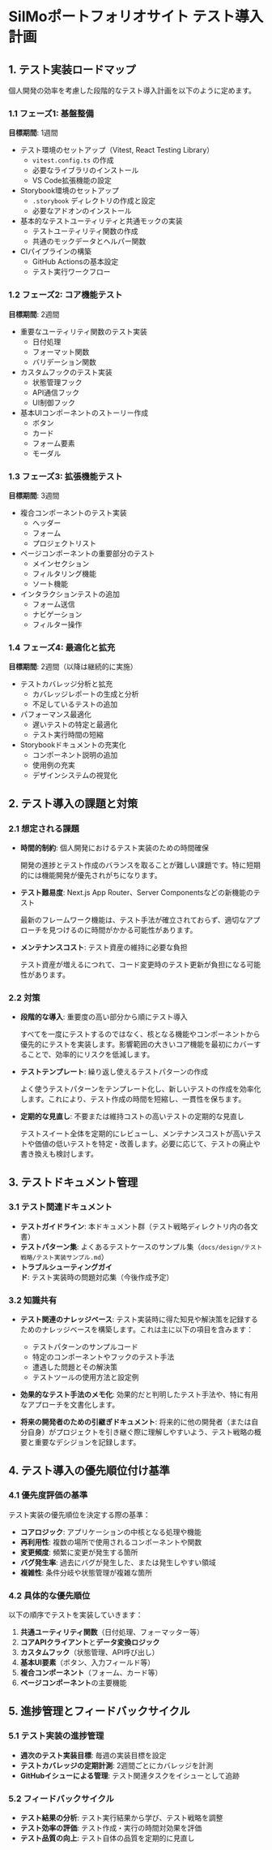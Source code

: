 # SilMoポートフォリオサイト テスト導入計画

## 1. テスト実装ロードマップ

個人開発の効率を考慮した段階的なテスト導入計画を以下のように定めます。

### 1.1 フェーズ1: 基盤整備

**目標期間**: 1週間

- テスト環境のセットアップ（Vitest, React Testing Library）
  - `vitest.config.ts` の作成
  - 必要なライブラリのインストール
  - VS Code拡張機能の設定
- Storybook環境のセットアップ
  - `.storybook` ディレクトリの作成と設定
  - 必要なアドオンのインストール
- 基本的なテストユーティリティと共通モックの実装
  - テストユーティリティ関数の作成
  - 共通のモックデータとヘルパー関数
- CIパイプラインの構築
  - GitHub Actionsの基本設定
  - テスト実行ワークフロー

### 1.2 フェーズ2: コア機能テスト

**目標期間**: 2週間

- 重要なユーティリティ関数のテスト実装
  - 日付処理
  - フォーマット関数
  - バリデーション関数
- カスタムフックのテスト実装
  - 状態管理フック
  - API通信フック
  - UI制御フック
- 基本UIコンポーネントのストーリー作成
  - ボタン
  - カード
  - フォーム要素
  - モーダル

### 1.3 フェーズ3: 拡張機能テスト

**目標期間**: 3週間

- 複合コンポーネントのテスト実装
  - ヘッダー
  - フォーム
  - プロジェクトリスト
- ページコンポーネントの重要部分のテスト
  - メインセクション
  - フィルタリング機能
  - ソート機能
- インタラクションテストの追加
  - フォーム送信
  - ナビゲーション
  - フィルター操作

### 1.4 フェーズ4: 最適化と拡充

**目標期間**: 2週間（以降は継続的に実施）

- テストカバレッジ分析と拡充
  - カバレッジレポートの生成と分析
  - 不足しているテストの追加
- パフォーマンス最適化
  - 遅いテストの特定と最適化
  - テスト実行時間の短縮
- Storybookドキュメントの充実化
  - コンポーネント説明の追加
  - 使用例の充実
  - デザインシステムの視覚化

## 2. テスト導入の課題と対策

### 2.1 想定される課題

- **時間的制約**: 個人開発におけるテスト実装のための時間確保
   
   開発の進捗とテスト作成のバランスを取ることが難しい課題です。特に短期的には機能開発が優先されがちになります。

- **テスト難易度**: Next.js App Router、Server Componentsなどの新機能のテスト
   
   最新のフレームワーク機能は、テスト手法が確立されておらず、適切なアプローチを見つけるのに時間がかかる可能性があります。

- **メンテナンスコスト**: テスト資産の維持に必要な負担
   
   テスト資産が増えるにつれて、コード変更時のテスト更新が負担になる可能性があります。

### 2.2 対策

- **段階的な導入**: 重要度の高い部分から順にテスト導入
   
   すべてを一度にテストするのではなく、核となる機能やコンポーネントから優先的にテストを実装します。影響範囲の大きいコア機能を最初にカバーすることで、効率的にリスクを低減します。

- **テストテンプレート**: 繰り返し使えるテストパターンの作成
   
   よく使うテストパターンをテンプレート化し、新しいテストの作成を効率化します。これにより、テスト作成の時間を短縮し、一貫性を保ちます。

- **定期的な見直し**: 不要または維持コストの高いテストの定期的な見直し
   
   テストスイート全体を定期的にレビューし、メンテナンスコストが高いテストや価値の低いテストを特定・改善します。必要に応じて、テストの廃止や書き換えも検討します。

## 3. テストドキュメント管理

### 3.1 テスト関連ドキュメント

- **テストガイドライン**: 本ドキュメント群（テスト戦略ディレクトリ内の各文書）
- **テストパターン集**: よくあるテストケースのサンプル集（`docs/design/テスト戦略/テスト実装サンプル.md`）
- **トラブルシューティングガイド**: テスト実装時の問題対応集（今後作成予定）

### 3.2 知識共有

- **テスト関連のナレッジベース**: 
  テスト実装時に得た知見や解決策を記録するためのナレッジベースを構築します。これは主に以下の項目を含みます：
  
  - テストパターンのサンプルコード
  - 特定のコンポーネントやフックのテスト手法
  - 遭遇した問題とその解決策
  - テストツールの使用方法と設定例

- **効果的なテスト手法のメモ化**:
  効果的だと判明したテスト手法や、特に有用なアプローチを文書化します。

- **将来の開発者のための引継ぎドキュメント**:
  将来的に他の開発者（または自分自身）がプロジェクトを引き継ぐ際に理解しやすいよう、テスト戦略の概要と重要なデシジョンを記録します。

## 4. テスト導入の優先順位付け基準

### 4.1 優先度評価の基準

テスト実装の優先順位を決定する際の基準：

- **コアロジック**: アプリケーションの中核となる処理や機能
- **再利用性**: 複数の場所で使用されるコンポーネントや関数
- **変更頻度**: 頻繁に変更が発生する箇所
- **バグ発生率**: 過去にバグが発生した、または発生しやすい領域
- **複雑性**: 条件分岐や状態管理が複雑な箇所

### 4.2 具体的な優先順位

以下の順序でテストを実装していきます：

1. **共通ユーティリティ関数**（日付処理、フォーマッター等）
2. **コアAPIクライアント**と**データ変換ロジック**
3. **カスタムフック**（状態管理、API呼び出し）
4. **基本UI要素**（ボタン、入力フィールド等）
5. **複合コンポーネント**（フォーム、カード等）
6. **ページコンポーネント**の主要機能

## 5. 進捗管理とフィードバックサイクル

### 5.1 テスト実装の進捗管理

- **週次のテスト実装目標**: 毎週の実装目標を設定
- **テストカバレッジの定期計測**: 2週間ごとにカバレッジを計測
- **GitHubイシューによる管理**: テスト関連タスクをイシューとして追跡

### 5.2 フィードバックサイクル

- **テスト結果の分析**: テスト実行結果から学び、テスト戦略を調整
- **テスト効率の評価**: テスト作成・実行の時間対効果を評価
- **テスト品質の向上**: テスト自体の品質を定期的に見直し 